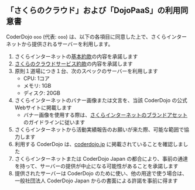 <!--
  DojoPaaS のご利用ありがとうございます! 🙏✨

  以下の利用同意書をご一読いただき、問題なければ、
  「ooo」の部分をご記入いただける幸いです 📝✅
-->

## 「さくらのクラウド」および「DojoPaaS」の利用同意書

CoderDojo `ooo` (代表: `ooo`) は、以下の各項目に同意した上で、さくらインターネットから提供されるサーバーを利用します。

1. さくらインターネットの[基本約款](https://www.sakura.ad.jp/agreement/[a]yakkan0_kihon.pdf)の内容を承諾します
2. [さくらのクラウドサービス約款](https://www.sakura.ad.jp/agreement/[a]yakkan_cloud.pdf)の内容を承諾します
3. 原則１道場につき１台、次のスペックのサーバーを利用します
   - CPU: 1コア
   - メモリ: 1GB
   - ディスク: 20GB
4. さくらインターネットのバナー画像または文言を、当該 CoderDojo の公式Webサイトに掲載します
   - バナー画像を使用する際は、[さくらインターネットのブランドアセット](https://www.sakura.ad.jp/brand-assets/)のガイドラインに従います
5. さくらインターネットから活動実績報告のお願いが来た際、可能な範囲で協力します
6. 利用する CoderDojo は、[coderdojo.jp](https://coderdojo.jp/#dojos) に掲載されていることを確認しました
7. さくらインターネットまたは CoderDojo Japan の都合により、事前の通達を持って、サーバーの提供が中止になる可能性があることを承諾します
8. 提供されたサーバーは CoderDojo のために使い、他の用途で使う場合は、一般社団法人 CoderDojo Japan からの書面による許諾を事前に得ます

